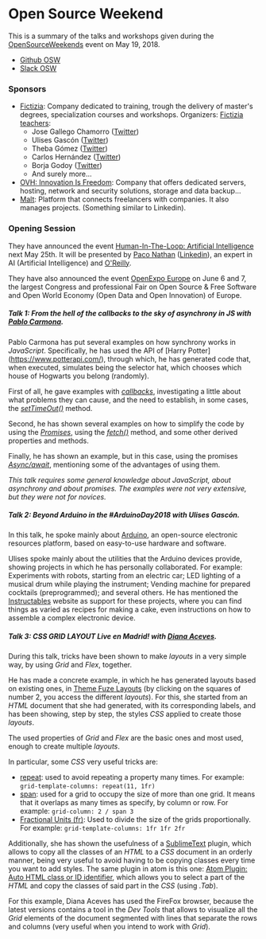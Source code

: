 # Open Source Weekend

This is a summary of the talks and workshops given during the [OpenSourceWeekends](https://osweekends.com/) event on May 19, 2018.

- [Github OSW](https://github.com/osweekends)
- [Slack OSW](http://invitations-osweekends.herokuapp.com/)


### Sponsors

- [Fictizia](https://www.fictizia.com/): Company dedicated to training, trough the delivery of master's degrees, specialization courses and workshops. Organizers: [Fictizia teachers](https://www.fictizia.com/profesorado):
    - Jose Gallego Chamorro ([Twitter](https://twitter.com/josheriff))
    - Ulises Gascón ([Twitter](https://twitter.com/kom_256))
    - Theba Gómez ([Twitter](https://twitter.com/KoolTheba))
    - Carlos Hernández ([Twitter](https://twitter.com/codingcarlos))
    - Borja Godoy ([Twitter](https://twitter.com/gody11))
    - And surely more...
- [OVH: Innovation Is Freedom](https://www.ovh.es/): Company that offers dedicated servers, hosting, network and security solutions, storage and data backup...
- [Malt](https://www.malt.es/):  Platform that connects freelancers with companies. It also manages projects. (Something similar to Linkedin).


### Opening Session

They have announced the event  [Human-In-The-Loop: Artificial Intelligence](https://www.campus.co/madrid/es/events/ag1zfmd3ZWItY2FtcHVzckkLEgpDYW1wdXNOYW1lIgRSb290DAsSCkNhbXB1c05hbWUiBm1hZHJpZAwLEgdFdmVudFYyIhJhMmhmMTAwMDAwMGM1V2xBQUkM) next May 25th. It will be presented by [Paco Nathan](https://www.oreilly.com/people/6cb5c-paco-nathan) ([Linkedin](https://www.linkedin.com/in/ceteri/)), an expert in AI (Artificial Intelligence) and [O'Reilly](https://www.oreilly.com/).

They have also announced the event [OpenExpo Europe](https://openexpoeurope.com/es/) on June 6 and 7, the largest Congress and professional Fair on Open Source & Free Software and Open World Economy (Open Data and Open Innovation) of Europe.


##### Talk 1: *From the hell of the callbacks to the sky of asynchrony in JS with [Pablo Carmona](https://twitter.com/_pablocarmona).*

Pablo Carmona has put several examples on how synchrony works in *JavaScript*. Specifically, he has used the API of [Harry Potter] (https://www.potterapi.com/), through which, he has generated code that, when executed, simulates being the selector hat, which chooses which house of Hogwarts you belong (randomly).


First of all, he gave examples with [*callbacks*](http://anexsoft.com/p/112/javascript-que-son-como-usar-y-ejemplos-del-uso-de-callbacks), investigating a little about what problems they can cause, and the need to establish, in some cases, the [*setTimeOut()*](https://developer.mozilla.org/es/docs/Web/API/WindowTimers/setTimeout) method.

Second, he has shown several examples on how to simplify the code by using the  [*Promises*](https://developer.mozilla.org/es/docs/Web/JavaScript/Referencia/Objetos_globales/Promise), using the  [*fetch()*](https://developer.mozilla.org/es/docs/Web/API/Fetch_API/Utilizando_Fetch) method, and some other derived properties and methods.

Finally, he has shown an example, but in this case, using the promises [*Async/await*](https://javascript.info/async-await), mentioning some of the advantages of using them.

*This talk requires some general knowledge about JavaScript, about asynchrony and about promises. The examples were not very extensive, but they were not for novices.*


##### Talk 2: *Beyond Arduino in the #ArduinoDay2018 with Ulises Gascón.*

In this talk, he spoke mainly about [Arduino](https://www.arduino.cc/), an open-source electronic resources platform, based on easy-to-use hardware and software.

Ulises spoke mainly about the utilities that the Arduino devices provide, showing projects in which he has personally collaborated. For example: Experiments with robots, starting from an electric car; LED lighting of a musical drum while playing the instrument; Vending machine for prepared cocktails (preprogrammed); and several others.
He has mentioned the [Instructables](https://www.instructables.com/) website as support for these projects, where you can find things as varied as recipes for making a cake, even instructions on how to assemble a complex electronic device.


##### Talk 3: *CSS GRID LAYOUT Live en Madrid! with [Diana Aceves](https://twitter.com/diana_aceves_).*

During this talk, tricks have been shown to make  *layouts* in a very simple way, by using *Grid* and *Flex*, together.

He has made a concrete example, in which he has generated layouts based on existing ones, in [Theme Fuze Layouts](http://themes.themewaves.com/fuze/all-layouts/#!layout-1) (by clicking on the squares of number 2, you access the different *layouts*). For this, she started from an *HTML* document that she had generated, with its corresponding labels, and has been showing, step by step, the styles *CSS* applied to create those *layouts*.

The used properties of *Grid* and *Flex* are the basic ones and most used, enough to create multiple *layouts*.

In particular, some *CSS* very useful tricks are:
- [repeat](https://developer.mozilla.org/en-US/docs/Web/CSS/repeat): used to avoid repeating a property many times.
For example: `grid-template-columns: repeat(11, 1fr)`
- [span](https://alligator.io/css/css-grid-layout-span-keyword/): used for a grid to occupy the size of more than one grid. It means that it overlaps as many times as specify, by column or row.
For example: `grid-column: 2 / span 3`
- [Fractional Units (fr)](https://alligator.io/css/css-grid-layout-fr-unit/): Used to divide the size of the grids proportionally.
For example: `grid-template-columns: 1fr 1fr 2fr`

Additionally, she has shown the usefulness of a [SublimeText](https://www.sublimetext.com/) plugin, which allows to copy all the classes of an *HTML* to a *CSS* document in an orderly manner, being very useful to avoid having to be copying classes every time you want to add styles. The same plugin in atom is this one: [Atom Plugin: Auto HTML class or ID identifier](https://atom.io/packages/html-to-css), which allows you to select a part of the *HTML* and copy the classes of said part in the *CSS*  (using *.Tab*).

For this example, Diana Aceves has used the FireFox browser, because the latest versions contains a tool in the  *Dev Tools* that allows to visualize all the *Grid* elements of the document segmented with lines that separate the rows and columns (very useful when you intend to work with *Grid*).
